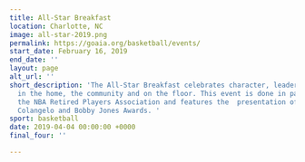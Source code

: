 ```yaml
---
title: All-Star Breakfast
location: Charlotte, NC
image: all-star-2019.png
permalink: https://goaia.org/basketball/events/
start_date: February 16, 2019
end_date: ''
layout: page
alt_url: ''
short_description: 'The All-Star Breakfast celebrates character, leadership and faith
  in the home, the community and on the floor. This event is done in partnership with
  the NBA Retired Players Association and features the  presentation of the Jerry
  Colangelo and Bobby Jones Awards. '
sport: basketball
date: 2019-04-04 00:00:00 +0000
final_four: ''

---
```

